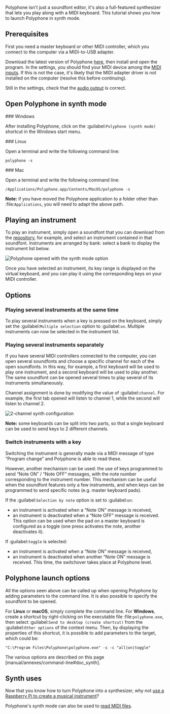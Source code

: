 Polyphone isn't just a soundfont editor, it's also a full-featured synthesizer that lets you play along with a MIDI keyboard.
This tutorial shows you how to launch Polyphone in synth mode.

## Prerequisites

First you need a master keyboard or other MIDI controller, which you connect to the computer via a MIDI-to-USB adapter.

Download the latest version of Polyphone [here](software), then install and open the program. In the settings, you should find your MIDI device among the [MIDI inputs](documentation/manual/settings#doc_general). If this is not the case, it's likely that the MIDI adapter driver is not installed on the computer (resolve this before continuing).

Still in the settings, check that the [audio output](documentation/manual/settings#doc_general) is correct.

## Open Polyphone in synth mode

### Windows

After installing Polyphone, click on the :guilabel:`Polyphone (synth mode)` shortcut in the Windows start menu.

### Linux

Open a terminal and write the following command line:

```
polyphone -s
```

### Mac

Open a terminal and write the following command line:

```
/Applications/Polyphone.app/Contents/MacOS/polyphone -s
```

**Note:** if you have moved the Polyphone application to a folder other than :file:`Applications`, you will need to adapt the above path.

## Playing an instrument

To play an instrument, simply open a soundfont that you can download from the [repository](soundfonts), for example, and select an instrument contained in that soundfont. Instruments are arranged by bank: select a bank to display the instrument list below.

![Polyphone opened with the synth mode option](images/synth_mode.png "Polyphone opened with the synth mode option")

Once you have selected an instrument, its key range is displayed on the virtual keyboard, and you can play it using the corresponding keys on your MIDI controller.

## Options

### Playing several instruments at the same time

To play several instruments when a key is pressed on the keyboard, simply set the :guilabel:`Multiple selection` option to :guilabel:`on`. Multiple instruments can now be selected in the instrument list.

### Playing several instruments separately

If you have several MIDI controllers connected to the computer, you can open several soundfonts and choose a specific channel for each of the open soundfonts. In this way, for example, a first keyboard will be used to play one instrument, and a second keyboard will be used to play another. The same soundfont can be opened several times to play several of its instruments simultaneously.

Channel assignment is done by modifying the value of :guilabel:`channel`. For example, the first tab opened will listen to channel 1, while the second will listen to channel 2.

![2-channel synth configuration](images/synth_2_channels.png "2-channel synth configuration")

**Note:** some keyboards can be split into two parts, so that a single keyboard can be used to send keys to 2 different channels.

### Switch instruments with a key

Switching the instrument is generally made via a MIDI message of type “Program change” and Polyphone is able to read these.

However, another mechanism can be used: the use of keys programmed to send “Note ON” / “Note OFF” messages, with the note number corresponding to the instrument number. This mechanism can be useful when the soundfont features only a few instruments, and when keys can be programmed to send specific notes (e.g. master keyboard pads).

If the :guilabel:`Selection by note` option is set to :guilabel:`on`:
- an instrument is activated when a “Note ON” message is received,
- an instrument is deactivated when a “Note OFF” message is received.
This option can be used when the pad on a master keyboard is configured as a toggle (one press activates the note, another deactivates it).

If :guilabel:`toggle` is selected:
- an instrument is activated when a “Note ON” message is received,
- an instrument is deactivated when another “Note ON” message is received.
This time, the switchover takes place at Polyphone level.

## Polyphone launch options

All the options seen above can be called up when opening Polyphone by adding parameters to the command line. It is also possible to specify the soundfont to be opened.

For **Linux** or **macOS**, simply complete the command line. For **Windows**, create a shortcut by right-clicking on the executable file :file:`polyphone.exe`, then select :guilabel:`Send to desktop (create shortcut)` from the :guilabel:`Other options` of the context menu. Then, by displaying the properties of this shortcut, it is possible to add parameters to the target, which could be:

```
"C:\Program Files\Polyphone\polyphone.exe" -s -c "all|on|toggle"
```

The various options are described on this page [manual/annexes/command-line#doc_synth].

## Synth uses

Now that you know how to turn Polyphone into a synthesizer, why not [use a Raspberry Pi to create a musical instrument](tutorials/create-a-synthesizer-with-raspberry-pi.md)?

Polyphone's synth mode can also be used to [read MIDI files](tutorials/read-midi-file-with-polyphone.md).
